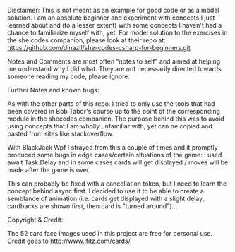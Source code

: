 

Disclaimer:
This is not meant as an example for good code or as a model solution. I am an absolute beginner and experiment
with concepts I just learned about and (to a lesser extent) with some concepts I haven't had a chance to familiarize myself with, yet.
For model solution to the exercises in the she codes companion, please look at their repo at:
https://github.com/dinazil/she-codes-csharp-for-beginners.git

Notes and Comments are most often "notes to self" and aimed at helping me understand why I did what. They are not necessarily directed towards someone reading my code, please ignore.

Further Notes and known bugs:

As with the other parts of this repo. I tried to only use the tools that had been covered in Bob Tabor's course up to the 
point of the corresponding module in the shecodes companion. The purpose behind this was to avoid using concepts that I am wholly unfamiliar with, 
yet can be copied and pasted from sites like stackoverflow.

With BlackJack Wpf I strayed from this a couple of times and it promptly produced some bugs in edge cases/certain situations of the game:
I used  await Task.Delay and in some cases cards will get displayed / moves will be made after the game is over.

This can probably be fixed with a cancellation token, but I need to learn the concept behind async first. I decided to use it to be able to create a 
semblance of animation (i.e. cards get displayed with a slight delay, cardbacks are shown first, then card is "turned around")...

Copyright & Credit:

The 52 card face images used in this project are free for personal use. Credit goes to http://www.jfitz.com/cards/
